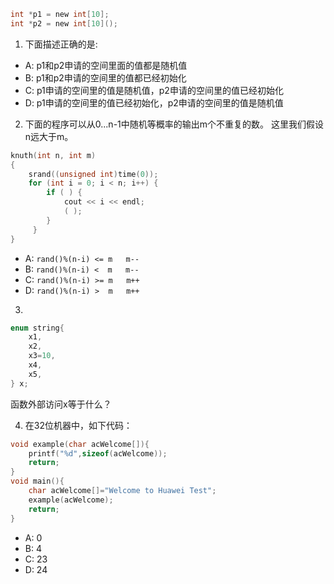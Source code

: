 ```c
int *p1 = new int[10]; 
int *p2 = new int[10]();
```

1. 下面描述正确的是:

- A: p1和p2申请的空间里面的值都是随机值
- B: p1和p2申请的空间里的值都已经初始化
- C: p1申请的空间里的值是随机值，p2申请的空间里的值已经初始化
- D: p1申请的空间里的值已经初始化，p2申请的空间里的值是随机值


2. 下面的程序可以从0...n-1中随机等概率的输出m个不重复的数。 这里我们假设n远大于m。

```c
knuth(int n, int m)
{ 
    srand((unsigned int)time(0)); 
    for (int i = 0; i < n; i++) { 
        if ( ) { 
            cout << i << endl; 
            ( ); 
        } 
     } 
}
```

- A: `rand()%(n-i) <= m   m--`
- B: `rand()%(n-i) <  m   m--`
- C: `rand()%(n-i) >= m   m++`
- D: `rand()%(n-i) >  m   m++`


3. 

```c
enum string{    
    x1,    
    x2,    
    x3=10,    
    x4,    
    x5,    
} x;
```

函数外部访问x等于什么？


4. 在32位机器中，如下代码：

```c
void example(char acWelcome[]){
    printf("%d",sizeof(acWelcome));
    return;
}
void main(){
    char acWelcome[]="Welcome to Huawei Test";
    example(acWelcome);
    return;
}
```

- A: 0
- B: 4
- C: 23
- D: 24
